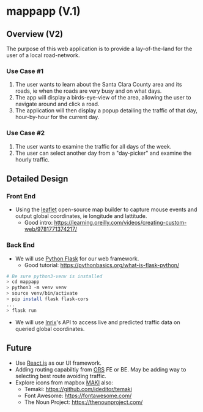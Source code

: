 # mappapp (V.1)

## Overview (V2)

The purpose of this web application is to provide a lay-of-the-land for the user of a local road-network.

### Use Case #1

1. The user wants to learn about the Santa Clara County area and its roads, ie when the roads are very busy and on what days.
1. The app will display a birds-eye-view of the area, allowing the user to navigate around and click a road.
1. The application will then display a popup detailing the traffic of that day, hour-by-hour for the current day.

### Use Case #2

1. The user wants to examine the traffic for all days of the week.
1. The user can select another day from a "day-picker" and examine the hourly traffic.

## Detailed Design

### Front End

- Using the [leaflet](https://leafletjs.com) open-source map builder to capture mouse events and output global coordinates, ie longitude and lattitude.
  - Good intro: https://learning.oreilly.com/videos/creating-custom-web/9781771374217/


### Back End

- We will use [Python Flask](https://flask.palletsprojects.com/en/2.0.x/) for our web framework.
  - Good tutorial: https://pythonbasics.org/what-is-flask-python/

~~~zsh
# Be sure python3-venv is installed
> cd mappapp
> python3 -m venv venv
> source venv/bin/activate
> pip install flask flask-cors
...
> flask run
~~~


- We will use [Inrix](https://inrix.com)'s API to access live and predicted traffic data on queried global coordinates.

## Future

- Use [React.js](https://reactjs.org) as our UI framework.
- Adding routing capabiltiy from [ORS](https://openrouteservice.org/dev/#/api-docs) FE or BE. May be adding way to selecting best route avoiding traffic.
- Explore icons from mapbox [MAKI](https://labs.mapbox.com/maki-icons/) also:
  - Temaki: <https://github.com/ideditor/temaki>
  - Font Awesome: <https://fontawesome.com/>
  - The Noun Project: <https://thenounproject.com/>

